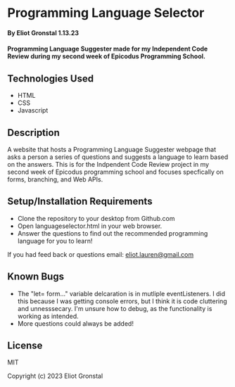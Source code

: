 # Programming Language Selector

#### By Eliot Gronstal 1.13.23

#### Programming Language Suggester made for my Independent Code Review during my second week of Epicodus Programming School.

## Technologies Used

* HTML
* CSS
* Javascript

## Description

A website that hosts a Programming Language Suggester webpage that asks a person a series of questions and suggests a language to learn based on the answers. This is for the Indpendent Code Review project in my second week of Epicodus programming school and focuses specfically on forms, branching, and Web APIs.

## Setup/Installation Requirements

* Clone the repository to your desktop from Github.com
* Open languageselector.html in your web browser.
* Answer the questions to find out the recommended programming language for you to learn!

If you had feed back or questions email: eliot.lauren@gmail.com

## Known Bugs

* The "let= form..." variable delcaration is in mutliple eventListeners. I did this because I was getting console errors, but I think it is code cluttering and unnesssecary. I'm unsure how to debug, as the functionality is working as intended.
* More questions could always be added!

## License

MIT

Copyright (c) 2023 Eliot Gronstal
